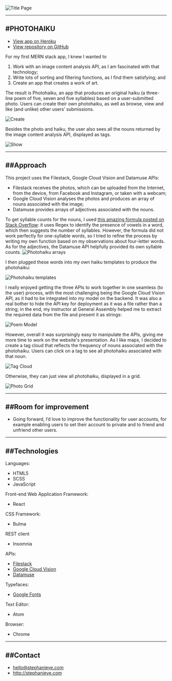 ![Title Page](src/assets/photohaikufront.png)

------------------
#PHOTOHAIKU
------------------

* [View app on Heroku](https://photohaiku.herokuapp.com/)
* [View repository on GitHub](https://github.com/stephslye/photohaiku)

For my first MERN stack app, I knew I wanted to
1. Work with an image content analysis API, as I am fascinated with that technology;
2. Write lots of sorting and filtering functions, as I find them satisfying; and
3. Create an app that creates a work of art.

The result is Photohaiku, an app that produces an original haiku (a three-line poem of five, seven and five syllables) based on a user-submitted photo. Users can create their own photohaiku, as well as browse, view and like (and unlike) other users’ submissions.

![Create](src/assets/photohaikucreate.png)

Besides the photo and haiku, the user also sees all the nouns returned by the image content analysis API, displayed as tags.

![Show](src/assets/photohaikushow.png)

----------
##Approach
----------

This project uses the Filestack, Google Cloud Vision and Datamuse APIs:
* Filestack receives the photos, which can be uploaded from the Internet, from the device, from Facebook and Instagram, or taken with a webcam;
* Google Cloud Vision analyses the photos and produces an array of nouns associated with the image;
* Datamuse provides arrays of adjectives associated with the nouns.

To get syllable counts for the nouns, I used [this amazing formula posted on Stack Overflow](https://stackoverflow.com/questions/5686483/how-to-compute-number-of-syllables-in-a-word-in-javascript/8843915#8843915): it uses Regex to identify the presence of vowels in a word, which then suggests the number of syllables. However, the formula did not work perfectly for one-syllable words, so I tried to refine the process by writing my own function based on my observations about four-letter words.
As for the adjectives, the Datamuse API helpfully provided its own syllable counts.
![Photohaiku arrays](src/assets/photohaikuarrays.png)

I then plugged these words into my own haiku templates to produce the photohaiku:

![Photohaiku templates](src/assets/photohaikutemplates.png)

I really enjoyed getting the three APIs to work together in one seamless (to the user) process, with the most challenging being the Google Cloud Vision API, as it had to be integrated into my model on the backend. It was also a real bother to hide the API key for deployment as it was a file rather than a string; in the end, my instructor at General Assembly helped me to extract the required data from the file and present it as strings:

![Poem Model](src/assets/photohaikuAPIatbackend.png)

However, overall it was surprisingly easy to manipulate the APIs, giving me more time to work on the website's presentation. As I like maps, I decided to create a tag cloud that reflects the frequency of nouns associated with the photohaiku. Users can click on a tag to see all photohaiku associated with that noun.

![Tag Cloud](src/assets/photohaikutagcloud.png)

Otherwise, they can just view all photohaiku, displayed in a grid.

![Photo Grid](src/assets/photohaikuindex.png)



----------------------
##Room for improvement
----------------------
* Going forward, I’d love to improve the functionality for user accounts, for example enabling users to set their account to private and to friend and unfriend other users.

--------------
##Technologies
--------------
Languages:
* HTML5
* SCSS
* JavaScript

Front-end Web Application Framework:
* React

CSS Framework:
* Bulma

REST client
* Insomnia

APIs:
* [Filestack](https://www.filestack.com/)
* [Google Cloud Vision](https://cloud.google.com/vision/)
* [Datamuse](http://www.datamuse.com/)

Typefaces:
* [Google Fonts](http://fonts.google.com)

Text Editor:
* Atom

Browser:
* Chrome

---------
##Contact
---------

* hello@stephanieye.com
* http://stephanieye.com

